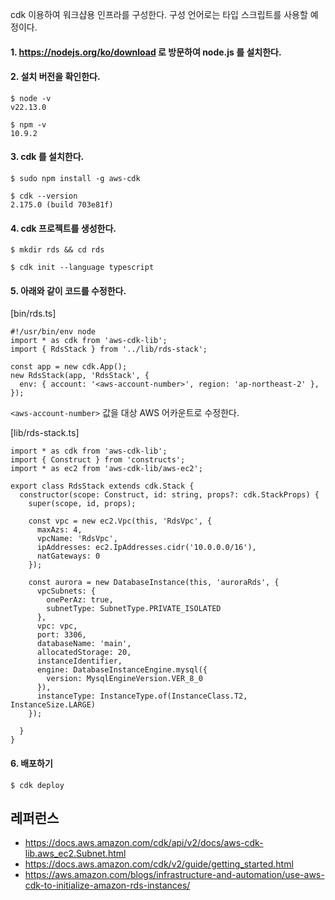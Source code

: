 cdk 이용하여 워크샵용 인프라를 구성한다. 구성 언어로는 타입 스크립트를 사용할 예정이다. 

#### 1. https://nodejs.org/ko/download 로 방문하여 node.js 를 설치한다. ####


#### 2. 설치 버전을 확인한다. ####

```
$ node -v
v22.13.0

$ npm -v
10.9.2
```

#### 3. cdk 를 설치한다. ####
```
$ sudo npm install -g aws-cdk

$ cdk --version
2.175.0 (build 703e81f) 
```

#### 4. cdk 프로젝트를 생성한다. ####
```
$ mkdir rds && cd rds

$ cdk init --language typescript
```

#### 5. 아래와 같이 코드를 수정한다. ####

[bin/rds.ts]
```
#!/usr/bin/env node
import * as cdk from 'aws-cdk-lib';
import { RdsStack } from '../lib/rds-stack';

const app = new cdk.App();
new RdsStack(app, 'RdsStack', {
  env: { account: '<aws-account-number>', region: 'ap-northeast-2' },
});
```
 `<aws-account-number>` 값을 대상 AWS 어카운트로 수정한다. 


[lib/rds-stack.ts]
```
import * as cdk from 'aws-cdk-lib';
import { Construct } from 'constructs';
import * as ec2 from 'aws-cdk-lib/aws-ec2';

export class RdsStack extends cdk.Stack {
  constructor(scope: Construct, id: string, props?: cdk.StackProps) {
    super(scope, id, props);

    const vpc = new ec2.Vpc(this, 'RdsVpc', {
      maxAzs: 4,
      vpcName: 'RdsVpc',
      ipAddresses: ec2.IpAddresses.cidr('10.0.0.0/16'),
      natGateways: 0
    });

    const aurora = new DatabaseInstance(this, 'auroraRds', {
      vpcSubnets: {
        onePerAz: true,
        subnetType: SubnetType.PRIVATE_ISOLATED
      },
      vpc: vpc,
      port: 3306,
      databaseName: 'main',
      allocatedStorage: 20,
      instanceIdentifier,
      engine: DatabaseInstanceEngine.mysql({
        version: MysqlEngineVersion.VER_8_0
      }),
      instanceType: InstanceType.of(InstanceClass.T2, InstanceSize.LARGE)
    });

  }
}
```

#### 6. 배포하기 ####
```
$ cdk deploy 
```


## 레퍼런스 ##
* https://docs.aws.amazon.com/cdk/api/v2/docs/aws-cdk-lib.aws_ec2.Subnet.html
* https://docs.aws.amazon.com/cdk/v2/guide/getting_started.html
* https://aws.amazon.com/blogs/infrastructure-and-automation/use-aws-cdk-to-initialize-amazon-rds-instances/
